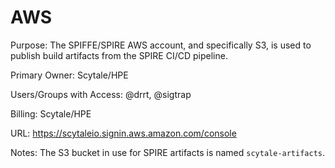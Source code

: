 # AWS

Purpose: The SPIFFE/SPIRE AWS account, and specifically S3, is used to publish build artifacts from the SPIRE CI/CD pipeline.

Primary Owner: Scytale/HPE

Users/Groups with Access: @drrt, @sigtrap

Billing: Scytale/HPE

URL: https://scytaleio.signin.aws.amazon.com/console

Notes: The S3 bucket in use for SPIRE artifacts is named `scytale-artifacts`.
